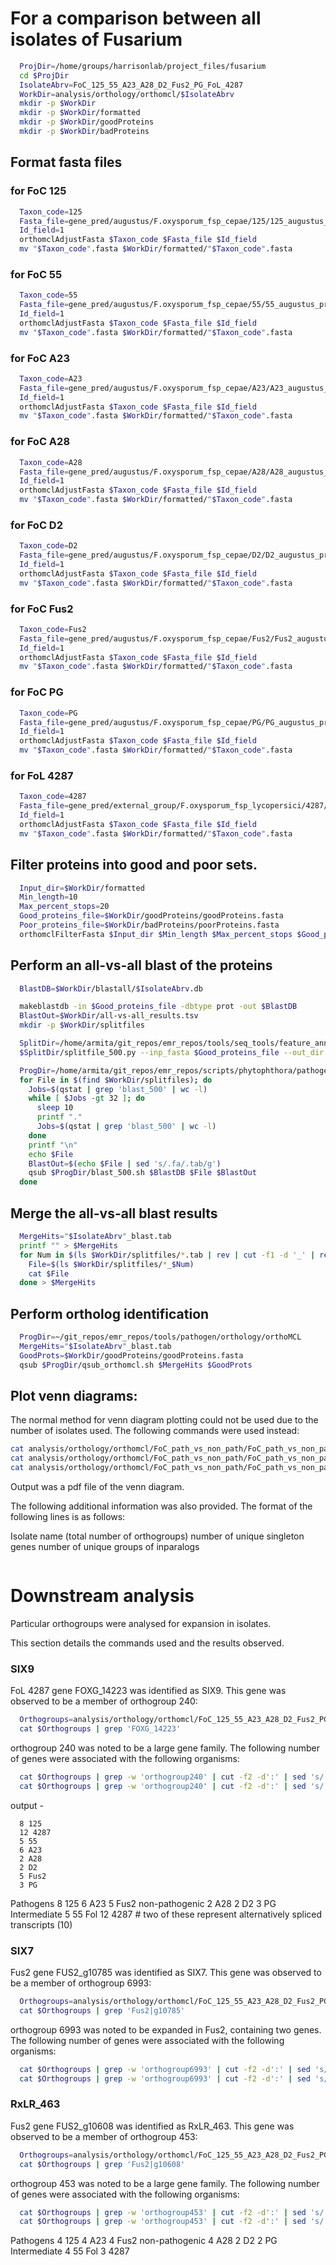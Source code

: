 # For a comparison between all isolates of Fusarium


```bash
  ProjDir=/home/groups/harrisonlab/project_files/fusarium
  cd $ProjDir
  IsolateAbrv=FoC_125_55_A23_A28_D2_Fus2_PG_FoL_4287
  WorkDir=analysis/orthology/orthomcl/$IsolateAbrv
  mkdir -p $WorkDir
  mkdir -p $WorkDir/formatted
  mkdir -p $WorkDir/goodProteins
  mkdir -p $WorkDir/badProteins  
```

## Format fasta files

### for FoC 125
```bash
  Taxon_code=125
  Fasta_file=gene_pred/augustus/F.oxysporum_fsp_cepae/125/125_augustus_preds.aa
  Id_field=1
  orthomclAdjustFasta $Taxon_code $Fasta_file $Id_field
  mv "$Taxon_code".fasta $WorkDir/formatted/"$Taxon_code".fasta
```

### for FoC 55
```bash
  Taxon_code=55
  Fasta_file=gene_pred/augustus/F.oxysporum_fsp_cepae/55/55_augustus_preds.aa
  Id_field=1
  orthomclAdjustFasta $Taxon_code $Fasta_file $Id_field
  mv "$Taxon_code".fasta $WorkDir/formatted/"$Taxon_code".fasta
```

### for FoC A23
```bash
  Taxon_code=A23
  Fasta_file=gene_pred/augustus/F.oxysporum_fsp_cepae/A23/A23_augustus_preds.aa
  Id_field=1
  orthomclAdjustFasta $Taxon_code $Fasta_file $Id_field
  mv "$Taxon_code".fasta $WorkDir/formatted/"$Taxon_code".fasta
```

### for FoC A28
```bash
  Taxon_code=A28
  Fasta_file=gene_pred/augustus/F.oxysporum_fsp_cepae/A28/A28_augustus_preds.aa
  Id_field=1
  orthomclAdjustFasta $Taxon_code $Fasta_file $Id_field
  mv "$Taxon_code".fasta $WorkDir/formatted/"$Taxon_code".fasta
```
### for FoC D2
```bash
  Taxon_code=D2
  Fasta_file=gene_pred/augustus/F.oxysporum_fsp_cepae/D2/D2_augustus_preds.aa
  Id_field=1
  orthomclAdjustFasta $Taxon_code $Fasta_file $Id_field
  mv "$Taxon_code".fasta $WorkDir/formatted/"$Taxon_code".fasta
```
### for FoC Fus2
```bash
  Taxon_code=Fus2
  Fasta_file=gene_pred/augustus/F.oxysporum_fsp_cepae/Fus2/Fus2_augustus_preds.aa
  Id_field=1
  orthomclAdjustFasta $Taxon_code $Fasta_file $Id_field
  mv "$Taxon_code".fasta $WorkDir/formatted/"$Taxon_code".fasta
```
### for FoC PG
```bash
  Taxon_code=PG
  Fasta_file=gene_pred/augustus/F.oxysporum_fsp_cepae/PG/PG_augustus_preds.aa
  Id_field=1
  orthomclAdjustFasta $Taxon_code $Fasta_file $Id_field
  mv "$Taxon_code".fasta $WorkDir/formatted/"$Taxon_code".fasta
```

### for FoL 4287
```bash
  Taxon_code=4287
  Fasta_file=gene_pred/external_group/F.oxysporum_fsp_lycopersici/4287/fusarium_oxysporum_f._sp._lycopersici_4287_2_proteins.fasta
  Id_field=1
  orthomclAdjustFasta $Taxon_code $Fasta_file $Id_field
  mv "$Taxon_code".fasta $WorkDir/formatted/"$Taxon_code".fasta
```

## Filter proteins into good and poor sets.

```bash
  Input_dir=$WorkDir/formatted
  Min_length=10
  Max_percent_stops=20
  Good_proteins_file=$WorkDir/goodProteins/goodProteins.fasta
  Poor_proteins_file=$WorkDir/badProteins/poorProteins.fasta
  orthomclFilterFasta $Input_dir $Min_length $Max_percent_stops $Good_proteins_file $Poor_proteins_file
```

## Perform an all-vs-all blast of the proteins

```bash
  BlastDB=$WorkDir/blastall/$IsolateAbrv.db

  makeblastdb -in $Good_proteins_file -dbtype prot -out $BlastDB
  BlastOut=$WorkDir/all-vs-all_results.tsv
  mkdir -p $WorkDir/splitfiles

  SplitDir=/home/armita/git_repos/emr_repos/tools/seq_tools/feature_annotation/signal_peptides
  $SplitDir/splitfile_500.py --inp_fasta $Good_proteins_file --out_dir $WorkDir/splitfiles --out_base goodProteins

  ProgDir=/home/armita/git_repos/emr_repos/scripts/phytophthora/pathogen/orthology  
  for File in $(find $WorkDir/splitfiles); do
    Jobs=$(qstat | grep 'blast_500' | wc -l)
    while [ $Jobs -gt 32 ]; do
      sleep 10
      printf "."
      Jobs=$(qstat | grep 'blast_500' | wc -l)
    done
    printf "\n"
    echo $File
    BlastOut=$(echo $File | sed 's/.fa/.tab/g')
    qsub $ProgDir/blast_500.sh $BlastDB $File $BlastOut
  done
```

## Merge the all-vs-all blast results  
```bash  
  MergeHits="$IsolateAbrv"_blast.tab
  printf "" > $MergeHits
  for Num in $(ls $WorkDir/splitfiles/*.tab | rev | cut -f1 -d '_' | rev | sort -n); do
    File=$(ls $WorkDir/splitfiles/*_$Num)
    cat $File
  done > $MergeHits
```

## Perform ortholog identification

```bash
  ProgDir=~/git_repos/emr_repos/tools/pathogen/orthology/orthoMCL
  MergeHits="$IsolateAbrv"_blast.tab
  GoodProts=$WorkDir/goodProteins/goodProteins.fasta
  qsub $ProgDir/qsub_orthomcl.sh $MergeHits $GoodProts
```

## Plot venn diagrams:


The normal method for venn diagram plotting could not be used due to the number
of isolates used. The following commands were used instead:

```bash
cat analysis/orthology/orthomcl/FoC_path_vs_non_path/FoC_path_vs_non_path_orthogroups.txt | grep -v -e 'A28_' -e 'D2_' -e 'PG_'| grep 'Fus2_' | grep '125_' | grep 'A23_' |  wc -l
cat analysis/orthology/orthomcl/FoC_path_vs_non_path/FoC_path_vs_non_path_orthogroups.txt | grep -v -e 'Fus2_' -e '125_' -e 'A23_' | grep 'A28_' | grep 'D2_' | grep 'PG_' |  wc -l
cat analysis/orthology/orthomcl/FoC_path_vs_non_path/FoC_path_vs_non_path_orthogroups.txt | grep 'Fus2_' | grep '125_' | grep 'A23_' | grep 'A28_' | grep 'D2_' | grep 'PG_' | wc -l
```
<!--
```bash
  ProgDir=~/git_repos/emr_repos/tools/pathogen/orthology/venn_diagrams
  $ProgDir/venn_diag_4_way.r --inp $WorkDir/"$IsolateAbrv"_orthogroups.tab --out $WorkDir/"$IsolateAbrv"_orthogroups.pdf
``` -->

Output was a pdf file of the venn diagram.

The following additional information was also provided. The format of the
following lines is as follows:

Isolate name (total number of orthogroups)
number of unique singleton genes
number of unique groups of inparalogs

```

```

# Downstream analysis

Particular orthogroups were analysed for expansion in isolates.

This section details the commands used and the results observed.

### SIX9

FoL 4287 gene FOXG_14223 was identified as SIX9. This gene was observed to be a
member of orthogroup 240:

```bash
  Orthogroups=analysis/orthology/orthomcl/FoC_125_55_A23_A28_D2_Fus2_PG_FoL_4287/FoC_125_55_A23_A28_D2_Fus2_PG_FoL_4287_orthogroups.txt
  cat $Orthogroups | grep 'FOXG_14223'
```  
orthogroup 240 was noted to be a large gene family. The following number of
genes were associated with the following organisms:

```bash
  cat $Orthogroups | grep -w 'orthogroup240' | cut -f2 -d':' | sed 's/ /\n/g' | sort | less
  cat $Orthogroups | grep -w 'orthogroup240' | cut -f2 -d':' | sed 's/ /\n/g' | cut -f1 -d '|' | sort | uniq -c
```
output -
```
  8 125
  12 4287
  5 55
  6 A23
  2 A28
  2 D2
  5 Fus2
  3 PG
```
Pathogens
  8 125
  6 A23
  5 Fus2
non-pathogenic
  2 A28
  2 D2
  3 PG
Intermediate
  5 55
Fol
  12 4287 # two of these represent alternatively spliced transcripts (10)


### SIX7

Fus2 gene FUS2_g10785 was identified as SIX7. This gene was observed to be a
member of orthogroup 6993:

```bash
  Orthogroups=analysis/orthology/orthomcl/FoC_125_55_A23_A28_D2_Fus2_PG_FoL_4287/FoC_125_55_A23_A28_D2_Fus2_PG_FoL_4287_orthogroups.txt
  cat $Orthogroups | grep 'Fus2|g10785'
```  
orthogroup 6993 was noted to be expanded in Fus2, containing two genes.
The following number of genes were associated with the following organisms:

```bash
  cat $Orthogroups | grep -w 'orthogroup6993' | cut -f2 -d':' | sed 's/ /\n/g' | sort | less
  cat $Orthogroups | grep -w 'orthogroup6993' | cut -f2 -d':' | sed 's/ /\n/g' | cut -f1 -d '|' | sort | uniq -c
```

### RxLR_463

Fus2 gene FUS2_g10608 was identified as RxLR_463. This gene was observed to be a
member of orthogroup 453:

```bash
  Orthogroups=analysis/orthology/orthomcl/FoC_125_55_A23_A28_D2_Fus2_PG_FoL_4287/FoC_125_55_A23_A28_D2_Fus2_PG_FoL_4287_orthogroups.txt
  cat $Orthogroups | grep 'Fus2|g10608'
```  
orthogroup 453 was noted to be a large gene family. The following number of
genes were associated with the following organisms:

```bash
  cat $Orthogroups | grep -w 'orthogroup453' | cut -f2 -d':' | sed 's/ /\n/g' | sort | less
  cat $Orthogroups | grep -w 'orthogroup453' | cut -f2 -d':' | sed 's/ /\n/g' | cut -f1 -d '|' | sort | uniq -c
```

Pathogens
  4 125
  4 A23
  4 Fus2
non-pathogenic
  4 A28
  2 D2
  2 PG
Intermediate
  4 55
Fol
  3 4287



```
